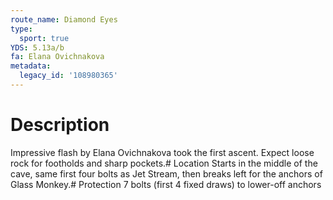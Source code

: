 ```yaml
---
route_name: Diamond Eyes
type:
  sport: true
YDS: 5.13a/b
fa: Elana Ovichnakova
metadata:
  legacy_id: '108980365'
---
```

# Description
Impressive flash by Elana Ovichnakova took the first ascent. Expect loose rock for footholds and sharp pockets.# Location
Starts in the middle of the cave, same first four bolts as Jet Stream, then breaks left for the anchors of Glass Monkey.# Protection
7 bolts (first 4 fixed draws) to lower-off anchors